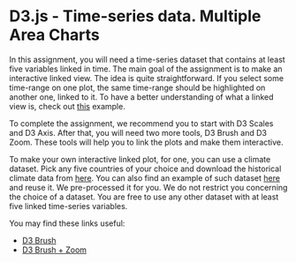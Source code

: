 # D3.js - Time-series data. Multiple Area Charts

In this assignment, you will need a time-series dataset that contains at least five variables linked in time. The main goal of the assignment is to make an interactive linked view. The idea is quite straightforward. If you select some time-range on one plot, the same time-range should be highlighted on another one, linked to it. To have a better understanding of what a linked view is, check out [this](https://play.grafana.org/d/000000012/grafana-play-home?orgId=1) example.

To complete the assignment, we recommend you to start with D3 Scales and D3 Axis. After that, you will need two more tools, D3 Brush and D3 Zoom. These tools will help you to link the plots and make them interactive.

To make your own interactive linked plot, for one, you can use a climate dataset. Pick any five countries of your choice and download the historical climate data from [here](http://sdwebx.worldbank.org/climateportal/index.cfm?page=downscaled_data_download&menu=historical). You can also find an example of such dataset [here](https://drive.google.com/file/d/0B38Is3bZ7gigNmZxNXNnd0YtZW8/view) and reuse it. We pre-processed it for you.  We do not restrict you concerning the choice of a dataset. You are free to use any other dataset with at least five linked time-series variables.

You may find these links useful:
* [D3 Brush](https://bl.ocks.org/mbostock/6232537)
* [D3 Brush + Zoom](https://bl.ocks.org/mbostock/34f08d5e11952a80609169b7917d4172)
